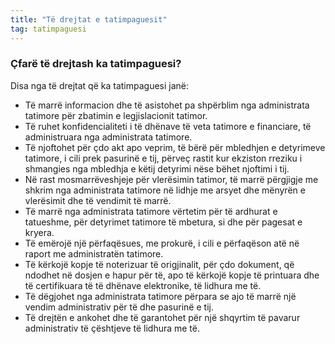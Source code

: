 ```yaml
---
title: "Të drejtat e tatimpaguesit"
tag: tatimpaguesi
---
```


### Çfarë të drejtash ka tatimpaguesi?

Disa nga të drejtat që ka tatimpaguesi janë:

* Të marrë informacion dhe të asistohet pa shpërblim nga administrata tatimore për zbatimin e legjislacionit tatimor.
* Të ruhet konfidencialiteti i të dhënave të veta tatimore e financiare, të administruara nga administrata tatimore.
* Të njoftohet për çdo akt apo veprim, të bërë për mbledhjen e detyrimeve tatimore, i cili prek pasurinë e tij, përveç rastit kur ekziston rreziku i shmangies nga mbledhja e këtij detyrimi nëse bëhet njoftimi i tij.
* Në rast mosmarrëveshjeje për vlerësimin tatimor, të marrë përgjigje me shkrim nga administrata tatimore në lidhje me arsyet dhe mënyrën e vlerësimit dhe të vendimit të marrë.
* Të marrë nga administrata tatimore vërtetim për të ardhurat e tatueshme, për detyrimet tatimore të mbetura, si dhe për pagesat e kryera.
* Të emërojë një përfaqësues, me prokurë, i cili e përfaqëson atë në raport me administratën tatimore.
* Të kërkojë kopje të noterizuar të origjinalit, për çdo dokument, që ndodhet në dosjen e hapur për të, apo të kërkojë kopje të printuara dhe të certifikuara të të dhënave elektronike, të lidhura me të.
* Të dëgjohet nga administrata tatimore përpara se ajo të marrë një vendim administrativ për të dhe pasurinë e tij.
* Të drejtën e ankohet dhe të garantohet për një shqyrtim të pavarur administrativ të çështjeve të lidhura me të.
